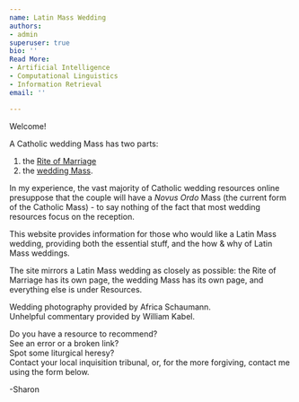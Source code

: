 ```yaml
---
name: Latin Mass Wedding
authors:
- admin
superuser: true
bio: ''
Read More:
- Artificial Intelligence
- Computational Linguistics
- Information Retrieval
email: ''

---
```


<html prefix="og: http://ogp.me/ns#">
<head>
<title>Latin Mass Wedding</title>
<meta property="og:title" content="Latin Mass Wedding" />
<meta property="og:type" content="website" />
<meta property="og:url" content="https://www.latinmasswedding.com/" />
<meta property="og:image" content="https://www.latinmasswedding.com/img/sharing2.JPG" />
</head>
</html>

Welcome!

A Catholic wedding Mass has two parts:

1. the [Rite of Marriage](https://www.latinmasswedding.com/rite-of-marriage/)
2. the [wedding Mass](https://www.latinmasswedding.com/the-wedding-mass/).

In my experience, the vast majority of Catholic wedding resources online presuppose that the couple will have a _Novus Ordo_ Mass (the current form of the Catholic Mass) - to say nothing of the fact that most wedding resources focus on the reception.

This website provides information for those who would like a Latin Mass wedding, providing both the essential stuff, and the how & why of Latin Mass weddings.

The site mirrors a Latin Mass wedding as closely as possible: the Rite of Marriage has its own page, the wedding Mass has its own page, and everything else is under Resources.

Wedding photography provided by Africa Schaumann.  
Unhelpful commentary provided by William Kabel.

Do you have a resource to recommend?   
See an error or a broken link?   
Spot some liturgical heresy?   
Contact your local inquisition tribunal, or, for the more forgiving, contact me using the form below.

\-Sharon
